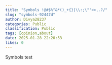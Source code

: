 ```yaml
---
title: "Symbols !@#$%^&*()_+{}|\\:;\"'<>,.?/"
slug: "symbols-92447d"
author: Divya28237
categories: Public
classification: Public
tags: [opinion,about]
date: 2025-01-28 22:20:53 
likes: 0
---
```


Symbols test